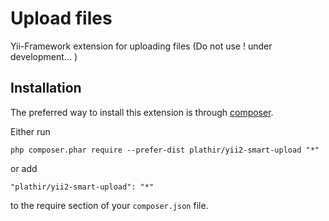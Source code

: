 Upload files
===========
Yii-Framework extension for uploading files (Do not use ! under development... )

Installation
------------

The preferred way to install this extension is through [composer](http://getcomposer.org/download/).

Either run

```
php composer.phar require --prefer-dist plathir/yii2-smart-upload "*"
```

or add

```
"plathir/yii2-smart-upload": "*"
```

to the require section of your `composer.json` file.
